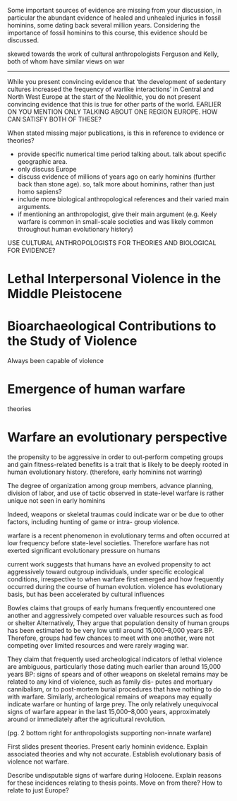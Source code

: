 <!-- SPDX-License-Identifier: zlib-acknowledgement -->

Some important sources of evidence are missing from your discussion, in particular the abundant evidence of healed and unhealed injuries in fossil hominins, some dating back several million years. 
Considering the importance of fossil hominins to this course, this evidence should be discussed. 

skewed towards the work of cultural anthropologists Ferguson and Kelly, both of whom have similar views on war


-----------------------------------------------------------------------------
While you present convincing evidence that ‘the development of sedentary cultures increased the frequency of warlike interactions’ 
in Central and North West Europe at the start of the Neolithic, you do not present convincing evidence that this is true for other parts of the world.
EARLIER ON YOU MENTION ONLY TALKING ABOUT ONE REGION EUROPE. HOW CAN SATISFY BOTH OF THESE?

When stated missing major publications, is this in reference to evidence or theories?

* provide specific numerical time period talking about. talk about specific geographic area.
* only discuss Europe
* discuss evidence of millions of years ago on early hominins (further back than stone age). so, talk more about hominins, rather than just homo sapiens?
* include more biological anthropological references and their varied main arguments.
* if mentioning an anthropologist, give their main argument (e.g. Keely warfare is common in small-scale societies and was likely common throughout human evolutionary history)


USE CULTURAL ANTHROPOLOGISTS FOR THEORIES AND BIOLOGICAL FOR EVIDENCE?
# Lethal Interpersonal Violence in the Middle Pleistocene
# Bioarchaeological Contributions to the Study of Violence
Always been capable of violence

# Emergence of human warfare
theories
# Warfare an evolutionary perspective 
the propensity to be aggressive in order to out-perform
competing groups and gain fitness-related benefits is a trait that is likely
to be deeply rooted in human evolutionary history. 
(therefore, early hominins not warring)

The degree of organization among group members,
advance planning, division of labor, and use of tactic observed in
state-level warfare is rather unique not seen in early hominins 

Indeed, weapons or skeletal traumas could indicate
war or be due to other factors, including hunting of game or intra-
group violence.

warfare is a recent phenomenon in evolutionary terms and often
occurred at low frequency before state-level societies. Therefore
warfare has not exerted significant evolutionary pressure on
humans

current work suggests that humans have an
evolved propensity to act aggressively toward outgroup individuals,
under specific ecological conditions, irrespective to when warfare first
emerged and how frequently occurred during the course of human
evolution. 
violence has evolutionary basis, but has been accelerated by cultural influences


Bowles claims that groups of early humans
frequently encountered one another and aggressively competed over
valuable resources such as food or shelter
Alternatively, They argue that population density
of human groups has been estimated to be very low until around
15,000–8,000 years BP. Therefore, groups had few chances to meet
with one another, were not competing over limited resources and
were rarely waging war.


They claim that frequently used archeological indicators of lethal violence
are ambiguous, particularly those dating much earlier than around
15,000 years BP: signs of spears and of other weapons on skeletal
remains may be related to any kind of violence, such as family dis-
putes and mortuary cannibalism, or to post-mortem burial procedures
that have nothing to do with warfare. Similarly, archeological remains
of weapons may equally indicate warfare or hunting of large prey. The
only relatively unequivocal signs of warfare appear in the last
15,000–8,000 years, approximately around or immediately after the
agricultural revolution.


(pg. 2 bottom right for anthropologists supporting non-innate warfare) 

First slides present theories.
Present early hominin evidence. Explain associated theories and why not accurate.
Establish evolutionary basis of violence not warfare.

Describe undisputable signs of warfare during Holocene.
Explain reasons for these incidences relating to thesis points.
Move on from there? How to relate to just Europe?

